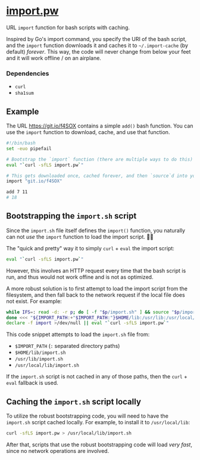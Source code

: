 # [import.pw](https://import.pw)

URL `import` function for bash scripts with caching.

Inspired by Go's import command, you specify the URI of the bash script,
and the `import` function downloads it and caches it to `~/.import-cache`
(by default) _forever_. This way, the code will never change from below
your feet and it will work offline / on an airplane.

### Dependencies

 * `curl`
 * `sha1sum`


## Example

The URL https://git.io/f4SOX contains a simple `add()` bash function.
You can use the `import` function to download, cache, and use that function.

```bash
#!/bin/bash
set -euo pipefail

# Bootstrap the `import` function (there are multiple ways to do this)
eval "`curl -sfLS import.pw`"

# This gets downloaded once, cached forever, and then `source`d into your script
import "git.io/f4SOX"

add 7 11
# 18
```


## Bootstrapping the `import.sh` script

Since the `import.sh` file itself defines the `import()` function, you naturally
can not _use_ the `import` function to load the import script. 🐔🥚

The "quick and pretty" way it to simply `curl` + `eval` the import script:

```bash
eval "`curl -sfLS import.pw`"
```

However, this involves an HTTP request every time that the bash script is run, and
thus would not work offine and is not as optimized.

A more robust solution is to first attempt to load the import script from the
filesystem, and then fall back to the network request if the local file does not
exist. For example:

```bash
while IFS=: read -d: -r p; do [ -f "$p/import.sh" ] && source "$p/import.sh" && break ||:
done <<< "${IMPORT_PATH:+"$IMPORT_PATH:"}$HOME/lib:/usr/lib:/usr/local/lib:"
declare -f import >/dev/null || eval "`curl -sfLS import.pw`"
```

This code snippet attempts to load the `import.sh` file from:

 * `$IMPORT_PATH` (`:` separated directory paths)
 * `$HOME/lib/import.sh`
 * `/usr/lib/import.sh`
 * `/usr/local/lib/import.sh`

If the `import.sh` script is not cached in any of those paths, then the
`curl` + `eval` fallback is used.


## Caching the `import.sh` script locally

To utilize the robust bootstrapping code, you will need to have the `import.sh`
script cached locally. For example, to install it to `/usr/local/lib`:

```bash
curl -sfLS import.pw > /usr/local/lib/import.sh
```

After that, scripts that use the robust bootstrapping code will load _very fast_,
since no network operations are involved.
